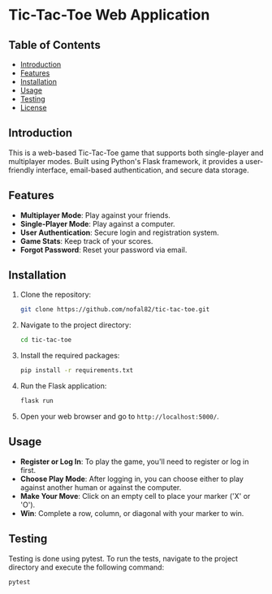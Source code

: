 # Tic-Tac-Toe Web Application

## Table of Contents
- [Introduction](#introduction)
- [Features](#features)
- [Installation](#installation)
- [Usage](#usage)
- [Testing](#testing)
- [License](#license)

## Introduction
This is a web-based Tic-Tac-Toe game that supports both single-player and multiplayer modes. Built using Python's Flask framework, it provides a user-friendly interface, email-based authentication, and secure data storage.

## Features
- **Multiplayer Mode**: Play against your friends.
- **Single-Player Mode**: Play against a computer.
- **User Authentication**: Secure login and registration system.
- **Game Stats**: Keep track of your scores.
- **Forgot Password**: Reset your password via email.

## Installation
1. Clone the repository:
    ```bash
    git clone https://github.com/nofal82/tic-tac-toe.git
    ```

2. Navigate to the project directory:
    ```bash
    cd tic-tac-toe
    ```

3. Install the required packages:
    ```bash
    pip install -r requirements.txt
    ```

4. Run the Flask application:
    ```bash
    flask run
    ```

5. Open your web browser and go to `http://localhost:5000/`.

## Usage
- **Register or Log In**: To play the game, you'll need to register or log in first.
- **Choose Play Mode**: After logging in, you can choose either to play against another human or against the computer.
- **Make Your Move**: Click on an empty cell to place your marker ('X' or 'O').
- **Win**: Complete a row, column, or diagonal with your marker to win.

## Testing
Testing is done using pytest. To run the tests, navigate to the project directory and execute the following command:

```bash
pytest
